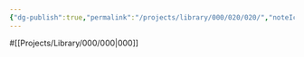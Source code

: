 ```yaml
---
{"dg-publish":true,"permalink":"/projects/library/000/020/020/","noteIcon":"0","created":"2024-02-22T13:53:03.354+09:00","updated":"2024-02-23T13:34:59.606+09:00"}
---
```


#[[Projects/Library/000/000\|000]]
